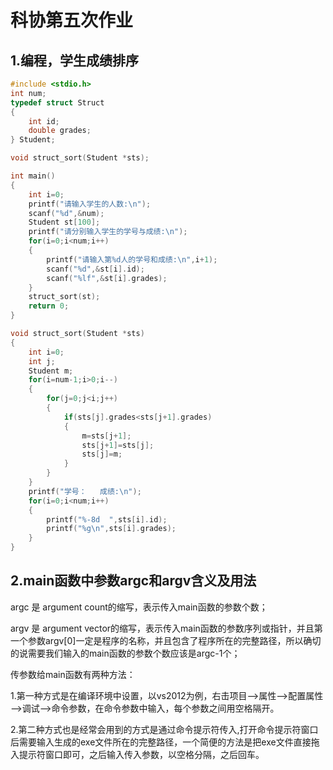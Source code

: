 # 科协第五次作业

## 1.编程，学生成绩排序

```c
#include <stdio.h>
int num;
typedef struct Struct
{
    int id;
    double grades;
} Student;

void struct_sort(Student *sts);

int main()
{
    int i=0;
    printf("请输入学生的人数:\n");
    scanf("%d",&num);
    Student st[100];
    printf("请分别输入学生的学号与成绩:\n");
    for(i=0;i<num;i++)
    {
        printf("请输入第%d人的学号和成绩:\n",i+1);
        scanf("%d",&st[i].id);
        scanf("%lf",&st[i].grades);
    }
    struct_sort(st);
    return 0;
}

void struct_sort(Student *sts)
{
    int i=0;
    int j;
    Student m;
    for(i=num-1;i>0;i--)
    {
        for(j=0;j<i;j++)
        {
            if(sts[j].grades<sts[j+1].grades)
            {
                m=sts[j+1];
                sts[j+1]=sts[j];
                sts[j]=m;
            }
        }
    }
    printf("学号：   成绩:\n");
    for(i=0;i<num;i++)
    {
        printf("%-8d  ",sts[i].id);
        printf("%g\n",sts[i].grades);
    }
}

```

## 2.main函数中参数argc和argv含义及用法

argc 是 argument count的缩写，表示传入main函数的参数个数；

argv 是 argument vector的缩写，表示传入main函数的参数序列或指针，并且第一个参数argv[0]一定是程序的名称，并且包含了程序所在的完整路径，所以确切的说需要我们输入的main函数的参数个数应该是argc-1个；

传参数给main函数有两种方法：

1.第一种方式是在编译环境中设置，以vs2012为例，右击项目—>属性—>配置属性—>调试—>命令参数，在命令参数中输入，每个参数之间用空格隔开。

2.第二种方式也是经常会用到的方式是通过命令提示符传入,打开命令提示符窗口后需要输入生成的exe文件所在的完整路径，一个简便的方法是把exe文件直接拖入提示符窗口即可，之后输入传入参数，以空格分隔，之后回车。